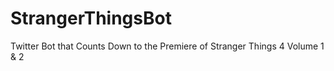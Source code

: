 # StrangerThingsBot
Twitter Bot that Counts Down to the Premiere of Stranger Things 4 Volume 1 &amp; 2 
